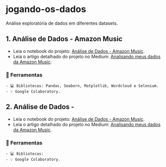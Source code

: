 # jogando-os-dados
Análise exploratória de dados em diferentes datasets.

## 1. Análise de Dados - Amazon Music
  - Leia o notebook do projeto: [Análise de Dados - Amazon Music](https://github.com/barbaramit/jogando-os-dados/blob/main/An%C3%A1lise_de_Dados_Amazon_Music.ipynb).
  - Leia o artigo detalhado do projeto no Medium: [Analisando meus dados da Amazon Music](https://medium.com/@barbaramit/analisando-os-meus-dados-da-amazon-music-4030371b3954?source=friends_link&sk=bc754a9b1f66023ee0d96df3f6bec255).

###  🚀 Ferramentas 

    - 💻 Bibliotecas: Pandas, Seaborn, Matplotlib, Wordcloud e Selenium.
    - 💡 Google Colaboratory.

## 2. Análise de Dados - 
  - Leia o notebook do projeto: [Análise de Dados - Amazon Music](https://github.com/barbaramit/jogando-os-dados/blob/main/An%C3%A1lise_de_Dados_Amazon_Music.ipynb).
  - Leia o artigo detalhado do projeto no Medium: [Analisando meus dados da Amazon Music](https://github.com/barbaramit/Airbnb_Data_Analysis_SF/blob/main/Analisando_os_Dados_Airbnb_SF.ipynb).

###  🚀 Ferramentas 

    - 💻 Bibliotecas: 
    - 💡 Google Colaboratory.
  
